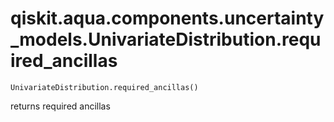 # qiskit.aqua.components.uncertainty\_models.UnivariateDistribution.required\_ancillas

`UnivariateDistribution.required_ancillas()`

returns required ancillas
